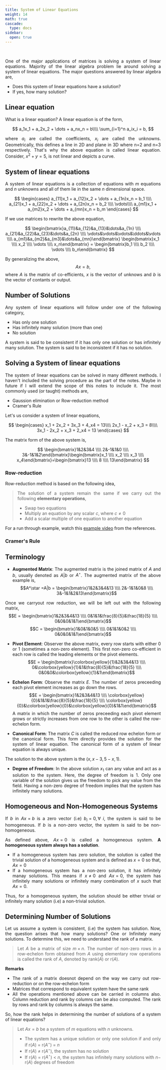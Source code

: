 ```yaml
---
title: System of Linear Equations
weight: 14
math: true
cascade:
  type: docs
sidebar:
  open: true
---
```


<br>
<div style="text-align: justify;">

One of the major applications of matrices is solving a system of linear equations. Majority of the linear algebra problem lie around solving a system of linear equations. The major questions answered by linear algebra are,

- Does this system of linear equations have a solution?
- If yes, how many solution?

## Linear equation

What is a linear equation? A linear equation is of the form,

$$
a_1x_1 + a_2x_2 + \dots + a_nx_n = b\\\\
\sum_{i=1}^n a_ix_i = b,
$$

where $a_i$ are called the coefficients, $x_i$ are called the unknowns. Geometrically, this defines a line in 2D and plane in 3D where n=2 and n=3 respectively. That's why the above equation is called linear equation. Consider, $x^2 + y =5$, is not linear and depicts a curve.

## System of linear equations

A system of linear equations is a collection of equations with $m$ equations and $n$ unknowns and all of them lie in the same $n$ dimensional space.

$$
\begin{cases}
a_{11}x_1 + a_{12}x_2 + \dots + a_{1n}x_n = b_1 \\\\
a_{21}x_1 + a_{22}x_2 + \dots + a_{2n}x_n = b_2 \\\\
\vdots\\\\
a_{m1}x_1 + a_{m2}x_2 + \dots + a_{mn}x_n = b_m
\end{cases}
$$

If we use matrices to rewrite the above equation,

$$
\begin{bmatrix}a_{11}&a_{12}&a_{13}&\dots&a_{1n} \\\\ a_{21}&a_{22}&a_{23}&\dots&a_{2n} \\\\ \vdots&\vdots&\vdots&\ddots&\vdots \\\\ a_{m1}&a_{m2}&a_{m3}&\dots&a_{mn}\end{bmatrix} \begin{bmatrix}x_1 \\\\ x_2 \\\\ \vdots \\\\ x_n\end{bmatrix} = \begin{bmatrix}b_1 \\\\ b_2 \\\\ \vdots \\\\ b_n\end{bmatrix}
$$

By generalizing the above,
$$Ax = b,$$ where $A$ is the matrix of co-efficients, $x$ is the vector of unknows and $b$ is the vector of contants or output.

## Number of Solutions

Any system of linear equations will follow under one of the following category,

- Has only one solution
- Has infinitely many solution (more than one)
- No solution

A system is said to be consistent if it has only one solution or has infinitely many solution. The system is said to be inconsistent if it has no solution.

## Solving a System of linear equations

The system of linear equations can be solved in many different methods. I haven't included the solving procedure as the part of the notes. Maybe in future if I will extend the scope of this notes to include it. The most commonly used (or taught) methods are,

- Gaussion elimination or Row-reduction method
- Cramer's Rule

Let's us consider a system of linear equations,

$$
\begin{cases}
x_1 + 2x_2 + 3x_3 + 4_x4 = 13\\\\
2x_1 - x_2 + x_3 = 8\\\\
3x_1 - 2x_2 + x_3 + 2_x4 = 13
\end{cases}
$$

The matrix form of the above system is,

$$
\begin{bmatrix}1&2&3&4 \\\\ 2&-1&1&0 \\\\ 3&-1&1&2\end{bmatrix}\begin{bmatrix}x_1 \\\\ x_2 \\\\ x_3 \\\\ x_4\end{bmatrix}=\begin{bmatrix}13 \\\\ 8 \\\\ 13\end{bmatrix}
$$

### Row-reduction

Row-reduction method is based on the following idea,

> The solution of a system remain the same if we carry out the following **elementary operations**,
>
> - Swap two equations
> - Multiply an equation by any scalar $c$, where $c\neq 0$
> - Add a scalar multiple of one equation to another equation

For a run through example, watch this [example video](https://youtu.be/_Dvi4UllI-Y?si=LlBS1JoumrgQiyPA) from the references.

### Cramer's Rule

## Terminology

- **Augmented Matrix**: The augmented matrix is the joined matrix of $A$ and $b$, usually denoted as $A|b$ or $A^\star$. The augmented matrix of the above example is,
  $$A^\star =A|b = \begin{bmatrix}1&2&3&4&13 \\\\ 2&-1&1&0&8 \\\\ 3&-1&1&2&13\end{bmatrix}$$

Once we carryout row reduction, we will be left out with the following matrix,
$$E = \begin{bmatrix}1&2&3&4&13 \\\\ 0&1&1&\frac{8}{5}&\frac{18}{5} \\\\ 0&0&0&1&1\end{bmatrix}$$
$$C = \begin{bmatrix}1&0&1&0&5 \\\\ 0&1&1&0&2 \\\\ 0&0&0&1&1\end{bmatrix}$$

- **Pivot Element**: Observer the above matrix, every row starts with either 0 or 1 (sometimes a non-zero element). This first non-zero co-efficient in each row is called the leading elements or the pivot elements.
  $$E = \begin{bmatrix}\colorbox{yellow}{1}&2&3&4&13 \\\\ 0&\colorbox{yellow}{1}&1&\frac{8}{5}&\frac{18}{5} \\\\ 0&0&0&\colorbox{yellow}{1}&1\end{bmatrix}$$

- **Echelon Form**: Observe the matrix $E$. The number of zeros preceeding each pivot element increases as go down the rows.
  $$E = \begin{bmatrix}1&2&3&4&13 \\\\ \colorbox{yellow}{0}&1&1&\frac{8}{5}&\frac{18}{5} \\\\ \colorbox{yellow}{0}&\colorbox{yellow}{0}&\colorbox{yellow}{0}&1&1\end{bmatrix}$$
  A matrix in which the number of zeros preceeding each pivot element grows or strictly increases from one row to the other is called the row-echelon form.

- **Canonical Form**: The matrix $C$ is called the reduced row echelon form or the canonical form. This form directly provides the solution for the system of linear equation. The canonical form of a system of linear equation is always unique.

The solution to the above system is the $(x, x-3, 5-x, 1)$.

- **Degree of Freedom**: In the above solution $x_1$ can any value and act as a solution to the system. Here, the degree of freedom is 1. Only one variable of the solution gives us the freedom to pick any value from the field. Having a non-zero degree of freedom implies that the system has infinitely many solutions.

## Homogeneous and Non-Homogeneous Systems

If $b$ in $Ax=b$ is a zero vector (i.e) $b_i = 0, \forall \text{ } i$, the system is said to be homogeneous. If $b$ is a non-zero vector, the system is said to be non-homogeneous.

As defined above, $Ax = 0$ is called a homogeneous system. **A homogeneous system always has a solution**.

- If a homogeneous system has zero solution, the solution is called the trivial solution of a homogeneous system and is defined as $x=0$ so that, $Ax = 0$
- If a homogeneous system has a non-zero solution, it has infinitely manay solutions. This means if $x\neq 0$ and $Ax=0$, the system has infinitely many solutions or infinitely many combination of $x$ such that $Ax=0$.

Thus, for a homogeneous system, the solution should be either trivial or infinitely many solution (i.e) a non-trivial solution.

## Determining Number of Solutions

Let us assume a system is consistent, (i.e) the system has solution. Now, the question arises that how many solutions? One or Infinitely many solutions. To determine this, we need to understand the rank of a matrix.

> Let $A$ be a matrix of size $m\times n$. The number of non-zero rows in a row-echelon form obtained from $A$ using elementary row operations is called the rank of $A$, denoted by rank($A$) or r($A$).

**Remarks**

- The rank of a matrix doesnot depend on the way we carry out row-reduction or on the row-echelon form
- Matrices that correspond to equivalent system have the same rank
- All the operations mentioned above can be carried in columns also. Column reduction and rank by columns can be also computed. The rank by rows and rank by columns is always the same.

So, how the rank helps in determining the number of solutions of a system of linear equations?

> Let $Ax=b$ be a system of $m$ equations with $n$ unknowns.
>
> - The system has a unique solution or only one solution if and only if r($A$) = r($A^\star$) = $n$
> - If r($A$) $\neq$ r($A^\star$), the system has no solution
> - If r($A$) = r($A^\star$) < $n$, the system has infinitely many solutions with $n-$ r($A$) degrees of freedom

</div>

